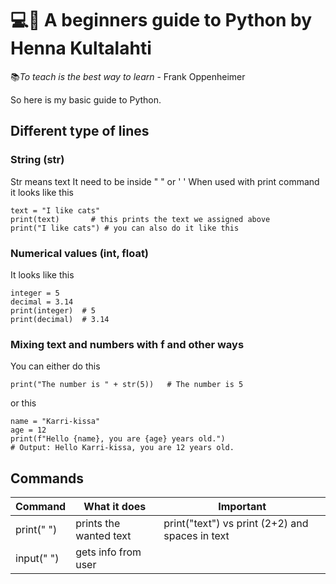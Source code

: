 # 💻🐍 A beginners guide to Python by Henna Kultalahti

📚*To teach is the best way to learn*
          - Frank Oppenheimer

So here is my basic guide to Python.

## Different type of lines 

### String (str)
Str means text
It need to be inside " " or ' '
When used with print command it looks like this

````
text = "I like cats"
print(text)       # this prints the text we assigned above
print("I like cats") # you can also do it like this
````

### Numerical values (int, float)
It looks like this
````
integer = 5
decimal = 3.14
print(integer)  # 5
print(decimal)  # 3.14
````

### Mixing text and numbers with f and other ways

You can either do this 
````
print("The number is " + str(5))   # The number is 5
````
or this 
````
name = "Karri-kissa"
age = 12
print(f"Hello {name}, you are {age} years old.")
# Output: Hello Karri-kissa, you are 12 years old.
````




## Commands

| Command  | What it does | Important |
| ------------- | ------------- |-------|
| print(" ")  | prints the wanted text  | print("text") vs print (2+2) and spaces in text|
| input(" ")  | gets info from user  |


